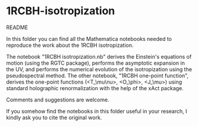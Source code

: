 # 1RCBH-isotropization

README

In this folder you can find all the Mathematica notebooks needed to reproduce the work about the 1RCBH isotropization.

The notebook "1RCBH isotropization.nb" derives the Einstein's equations of motion (using the RGTC package), performs the asymptotic expansion in the UV, and performs the numerical evolution of the isotropization using the pseudospectral method. The other notebook, "1RCBH one-point function", derives the one-point functions (<T_\mu\nu>, <O_\phi>, <J_\mu>) using standard holographic renormalization with the help of the xAct package.

Comments and suggestions are welcome.

If you somehow find the notebooks in this folder useful in your research, I kindly ask you to cite the original work.
